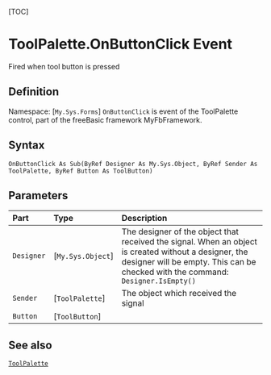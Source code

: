 [TOC]
# ToolPalette.OnButtonClick Event
Fired when tool button is pressed
## Definition
Namespace: [`My.Sys.Forms`]
`OnButtonClick` is event of the ToolPalette control, part of the freeBasic framework MyFbFramework.
## Syntax
```freeBasic
OnButtonClick As Sub(ByRef Designer As My.Sys.Object, ByRef Sender As ToolPalette, ByRef Button As ToolButton)
```

## Parameters

|Part|Type|Description|
| :------------ | :------------ | :------------ |
|`Designer`|[`My.Sys.Object`]|The designer of the object that received the signal. When an object is created without a designer, the designer will be empty. This can be checked with the command: `Designer.IsEmpty()`|
|`Sender`|[`ToolPalette`]|The object which received the signal|
|`Button`|[`ToolButton`]||

## See also
[`ToolPalette`](ToolPalette.md)
